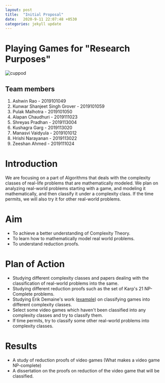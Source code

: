 ```yaml
---
layout: post
title:  "Initial Proposal"
date:   2020-9-11 22:07:48 +0530
categories: jekyll update
---
```

# Playing Games for "Research Purposes"
![cuppod](/assets/cuphead.jpg)

## Team members

1. Ashwin Rao - 2019101049
2. Kunwar Shanjeet Singh Grover - 2019101059
3. Pulak Malhotra - 2019101050
4. Alapan Chaudhuri - 2019111023
5. Shreyas Pradhan - 2019113004
6. Kushagra Garg - 2019113020
7. Manasvi Vaidyula - 2019101012
8. Hrishi Narayanan - 2019113022
9. Zeeshan Ahmed - 2019111024

# Introduction

We are focusing on a part of Algorithms that deals with the complexity classes of real-life problems that are mathematically modeled. We plan on analyzing real-world problems starting with a game, and modeling it mathematically, and then classify it under a complexity class. If the time permits, we will also try it for other real-world problems.

# Aim

- To achieve a better understanding of Complexity Theory.
- To learn how to mathematically model real world problems.
- To understand reduction proofs.

# Plan of Action

- Studying different complexity classes and papers dealing with the classification of real-world problems into the same.
- Studying different reduction proofs such as the set of Karp's 21 NP-Complete problems.
- Studying Erik Demaine's work ([example](http://erikdemaine.org/papers/Nintendo_FUN2014/paper.pdf)) on classifying games into different complexity classes.
- Select some video games which haven't been classified into any complexity classes and try to classify them.
- If time permits, try to classify some other real-world problems into complexity classes.

# Results

- A study of reduction proofs of video games (What makes a video game NP-complete)
- A dissertation on the proofs on reduction of the video game that will be classified.